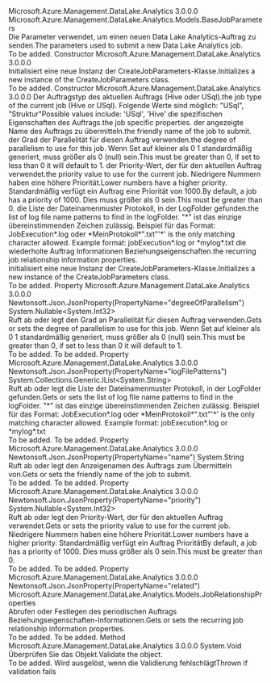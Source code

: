 <Type Name="CreateJobParameters" FullName="Microsoft.Azure.Management.DataLake.Analytics.Models.CreateJobParameters">
  <TypeSignature Language="C#" Value="public class CreateJobParameters : Microsoft.Azure.Management.DataLake.Analytics.Models.BaseJobParameters" />
  <TypeSignature Language="ILAsm" Value=".class public auto ansi beforefieldinit CreateJobParameters extends Microsoft.Azure.Management.DataLake.Analytics.Models.BaseJobParameters" />
  <TypeSignature Language="DocId" Value="T:Microsoft.Azure.Management.DataLake.Analytics.Models.CreateJobParameters" />
  <TypeSignature Language="VB.NET" Value="Public Class CreateJobParameters&#xA;Inherits BaseJobParameters" />
  <TypeSignature Language="F#" Value="type CreateJobParameters = class&#xA;    inherit BaseJobParameters" />
  <AssemblyInfo>
    <AssemblyName>Microsoft.Azure.Management.DataLake.Analytics</AssemblyName>
    <AssemblyVersion>3.0.0.0</AssemblyVersion>
  </AssemblyInfo>
  <Base>
    <BaseTypeName>Microsoft.Azure.Management.DataLake.Analytics.Models.BaseJobParameters</BaseTypeName>
  </Base>
  <Interfaces />
  <Docs>
    <summary>
            <span data-ttu-id="2bef6-101">Die Parameter verwendet, um einen neuen Data Lake Analytics-Auftrag zu senden.</span><span class="sxs-lookup"><span data-stu-id="2bef6-101">The parameters used to submit a new Data Lake Analytics job.</span></span>
            </summary>
    <remarks>To be added.</remarks>
  </Docs>
  <Members>
    <Member MemberName=".ctor">
      <MemberSignature Language="C#" Value="public CreateJobParameters ();" />
      <MemberSignature Language="ILAsm" Value=".method public hidebysig specialname rtspecialname instance void .ctor() cil managed" />
      <MemberSignature Language="DocId" Value="M:Microsoft.Azure.Management.DataLake.Analytics.Models.CreateJobParameters.#ctor" />
      <MemberSignature Language="VB.NET" Value="Public Sub New ()" />
      <MemberType>Constructor</MemberType>
      <AssemblyInfo>
        <AssemblyName>Microsoft.Azure.Management.DataLake.Analytics</AssemblyName>
        <AssemblyVersion>3.0.0.0</AssemblyVersion>
      </AssemblyInfo>
      <Parameters />
      <Docs>
        <summary>
            <span data-ttu-id="2bef6-102">Initialisiert eine neue Instanz der CreateJobParameters-Klasse.</span><span class="sxs-lookup"><span data-stu-id="2bef6-102">Initializes a new instance of the CreateJobParameters class.</span></span>
            </summary>
        <remarks>To be added.</remarks>
      </Docs>
    </Member>
    <Member MemberName=".ctor">
      <MemberSignature Language="C#" Value="public CreateJobParameters (Microsoft.Azure.Management.DataLake.Analytics.Models.JobType type, Microsoft.Azure.Management.DataLake.Analytics.Models.CreateJobProperties properties, string name, Nullable&lt;int&gt; degreeOfParallelism = null, Nullable&lt;int&gt; priority = null, System.Collections.Generic.IList&lt;string&gt; logFilePatterns = null, Microsoft.Azure.Management.DataLake.Analytics.Models.JobRelationshipProperties related = null);" />
      <MemberSignature Language="ILAsm" Value=".method public hidebysig specialname rtspecialname instance void .ctor(valuetype Microsoft.Azure.Management.DataLake.Analytics.Models.JobType type, class Microsoft.Azure.Management.DataLake.Analytics.Models.CreateJobProperties properties, string name, valuetype System.Nullable`1&lt;int32&gt; degreeOfParallelism, valuetype System.Nullable`1&lt;int32&gt; priority, class System.Collections.Generic.IList`1&lt;string&gt; logFilePatterns, class Microsoft.Azure.Management.DataLake.Analytics.Models.JobRelationshipProperties related) cil managed" />
      <MemberSignature Language="DocId" Value="M:Microsoft.Azure.Management.DataLake.Analytics.Models.CreateJobParameters.#ctor(Microsoft.Azure.Management.DataLake.Analytics.Models.JobType,Microsoft.Azure.Management.DataLake.Analytics.Models.CreateJobProperties,System.String,System.Nullable{System.Int32},System.Nullable{System.Int32},System.Collections.Generic.IList{System.String},Microsoft.Azure.Management.DataLake.Analytics.Models.JobRelationshipProperties)" />
      <MemberSignature Language="VB.NET" Value="Public Sub New (type As JobType, properties As CreateJobProperties, name As String, Optional degreeOfParallelism As Nullable(Of Integer) = null, Optional priority As Nullable(Of Integer) = null, Optional logFilePatterns As IList(Of String) = null, Optional related As JobRelationshipProperties = null)" />
      <MemberSignature Language="F#" Value="new Microsoft.Azure.Management.DataLake.Analytics.Models.CreateJobParameters : Microsoft.Azure.Management.DataLake.Analytics.Models.JobType * Microsoft.Azure.Management.DataLake.Analytics.Models.CreateJobProperties * string * Nullable&lt;int&gt; * Nullable&lt;int&gt; * System.Collections.Generic.IList&lt;string&gt; * Microsoft.Azure.Management.DataLake.Analytics.Models.JobRelationshipProperties -&gt; Microsoft.Azure.Management.DataLake.Analytics.Models.CreateJobParameters" Usage="new Microsoft.Azure.Management.DataLake.Analytics.Models.CreateJobParameters (type, properties, name, degreeOfParallelism, priority, logFilePatterns, related)" />
      <MemberType>Constructor</MemberType>
      <AssemblyInfo>
        <AssemblyName>Microsoft.Azure.Management.DataLake.Analytics</AssemblyName>
        <AssemblyVersion>3.0.0.0</AssemblyVersion>
      </AssemblyInfo>
      <Parameters>
        <Parameter Name="type" Type="Microsoft.Azure.Management.DataLake.Analytics.Models.JobType" />
        <Parameter Name="properties" Type="Microsoft.Azure.Management.DataLake.Analytics.Models.CreateJobProperties" />
        <Parameter Name="name" Type="System.String" />
        <Parameter Name="degreeOfParallelism" Type="System.Nullable&lt;System.Int32&gt;" />
        <Parameter Name="priority" Type="System.Nullable&lt;System.Int32&gt;" />
        <Parameter Name="logFilePatterns" Type="System.Collections.Generic.IList&lt;System.String&gt;" />
        <Parameter Name="related" Type="Microsoft.Azure.Management.DataLake.Analytics.Models.JobRelationshipProperties" />
      </Parameters>
      <Docs>
        <param name="type"><span data-ttu-id="2bef6-103">Der Auftragstyp des aktuellen Auftrags (Hive oder USql).</span><span class="sxs-lookup"><span data-stu-id="2bef6-103">the job type of the current job (Hive or USql).</span></span>
            <span data-ttu-id="2bef6-104">Folgende Werte sind möglich: "USql", "Struktur"</span><span class="sxs-lookup"><span data-stu-id="2bef6-104">Possible values include: 'USql', 'Hive'</span></span></param>
        <param name="properties"><span data-ttu-id="2bef6-105">die spezifischen Eigenschaften des Auftrags.</span><span class="sxs-lookup"><span data-stu-id="2bef6-105">the job specific properties.</span></span></param>
        <param name="name"><span data-ttu-id="2bef6-106">der angezeigte Name des Auftrags zu übermitteln.</span><span class="sxs-lookup"><span data-stu-id="2bef6-106">the friendly name of the job to submit.</span></span></param>
        <param name="degreeOfParallelism"><span data-ttu-id="2bef6-107">der Grad der Parallelität für diesen Auftrag verwenden.</span><span class="sxs-lookup"><span data-stu-id="2bef6-107">the degree of parallelism to use for this job.</span></span> <span data-ttu-id="2bef6-108">Wenn Set auf kleiner als 0 1 standardmäßig generiert, muss größer als 0 (null) sein.</span><span class="sxs-lookup"><span data-stu-id="2bef6-108">This must be greater than 0, if set to less than 0 it will default to 1.</span></span></param>
        <param name="priority"><span data-ttu-id="2bef6-109">der Priority-Wert, der für den aktuellen Auftrag verwendet.</span><span class="sxs-lookup"><span data-stu-id="2bef6-109">the priority value to use for the current job.</span></span> <span data-ttu-id="2bef6-110">Niedrigere Nummern haben eine höhere Priorität.</span><span class="sxs-lookup"><span data-stu-id="2bef6-110">Lower numbers have a higher priority.</span></span> <span data-ttu-id="2bef6-111">Standardmäßig verfügt ein Auftrag eine Priorität von 1000.</span><span class="sxs-lookup"><span data-stu-id="2bef6-111">By default, a job has a priority of 1000.</span></span> <span data-ttu-id="2bef6-112">Dies muss größer als 0 sein.</span><span class="sxs-lookup"><span data-stu-id="2bef6-112">This must be greater than 0.</span></span></param>
        <param name="logFilePatterns"><span data-ttu-id="2bef6-113">die Liste der Dateinamenmuster Protokoll, in der LogFolder gefunden.</span><span class="sxs-lookup"><span data-stu-id="2bef6-113">the list of log file name patterns to find in the logFolder.</span></span> <span data-ttu-id="2bef6-114">"*" ist das einzige übereinstimmenden Zeichen zulässig. Beispiel für das Format: JobExecution*.log oder *MeinProtokoll*".txt"</span><span class="sxs-lookup"><span data-stu-id="2bef6-114">'*' is the only matching character allowed. Example format: jobExecution*.log or *mylog*.txt</span></span></param>
        <param name="related"><span data-ttu-id="2bef6-115">die wiederholte Auftrag Informationen Beziehungseigenschaften.</span><span class="sxs-lookup"><span data-stu-id="2bef6-115">the recurring job relationship information properties.</span></span></param>
        <summary>
            <span data-ttu-id="2bef6-116">Initialisiert eine neue Instanz der CreateJobParameters-Klasse.</span><span class="sxs-lookup"><span data-stu-id="2bef6-116">Initializes a new instance of the CreateJobParameters class.</span></span>
            </summary>
        <remarks>To be added.</remarks>
      </Docs>
    </Member>
    <Member MemberName="DegreeOfParallelism">
      <MemberSignature Language="C#" Value="public Nullable&lt;int&gt; DegreeOfParallelism { get; set; }" />
      <MemberSignature Language="ILAsm" Value=".property instance valuetype System.Nullable`1&lt;int32&gt; DegreeOfParallelism" />
      <MemberSignature Language="DocId" Value="P:Microsoft.Azure.Management.DataLake.Analytics.Models.CreateJobParameters.DegreeOfParallelism" />
      <MemberSignature Language="VB.NET" Value="Public Property DegreeOfParallelism As Nullable(Of Integer)" />
      <MemberSignature Language="F#" Value="member this.DegreeOfParallelism : Nullable&lt;int&gt; with get, set" Usage="Microsoft.Azure.Management.DataLake.Analytics.Models.CreateJobParameters.DegreeOfParallelism" />
      <MemberType>Property</MemberType>
      <AssemblyInfo>
        <AssemblyName>Microsoft.Azure.Management.DataLake.Analytics</AssemblyName>
        <AssemblyVersion>3.0.0.0</AssemblyVersion>
      </AssemblyInfo>
      <Attributes>
        <Attribute>
          <AttributeName>Newtonsoft.Json.JsonProperty(PropertyName="degreeOfParallelism")</AttributeName>
        </Attribute>
      </Attributes>
      <ReturnValue>
        <ReturnType>System.Nullable&lt;System.Int32&gt;</ReturnType>
      </ReturnValue>
      <Docs>
        <summary>
            <span data-ttu-id="2bef6-117">Ruft ab oder legt den Grad an Parallelität für diesen Auftrag verwenden.</span><span class="sxs-lookup"><span data-stu-id="2bef6-117">Gets or sets the degree of parallelism to use for this job.</span></span> <span data-ttu-id="2bef6-118">Wenn Set auf kleiner als 0 1 standardmäßig generiert, muss größer als 0 (null) sein.</span><span class="sxs-lookup"><span data-stu-id="2bef6-118">This must be greater than 0, if set to less than 0 it will default to 1.</span></span>
            </summary>
        <value>To be added.</value>
        <remarks>To be added.</remarks>
      </Docs>
    </Member>
    <Member MemberName="LogFilePatterns">
      <MemberSignature Language="C#" Value="public System.Collections.Generic.IList&lt;string&gt; LogFilePatterns { get; set; }" />
      <MemberSignature Language="ILAsm" Value=".property instance class System.Collections.Generic.IList`1&lt;string&gt; LogFilePatterns" />
      <MemberSignature Language="DocId" Value="P:Microsoft.Azure.Management.DataLake.Analytics.Models.CreateJobParameters.LogFilePatterns" />
      <MemberSignature Language="VB.NET" Value="Public Property LogFilePatterns As IList(Of String)" />
      <MemberSignature Language="F#" Value="member this.LogFilePatterns : System.Collections.Generic.IList&lt;string&gt; with get, set" Usage="Microsoft.Azure.Management.DataLake.Analytics.Models.CreateJobParameters.LogFilePatterns" />
      <MemberType>Property</MemberType>
      <AssemblyInfo>
        <AssemblyName>Microsoft.Azure.Management.DataLake.Analytics</AssemblyName>
        <AssemblyVersion>3.0.0.0</AssemblyVersion>
      </AssemblyInfo>
      <Attributes>
        <Attribute>
          <AttributeName>Newtonsoft.Json.JsonProperty(PropertyName="logFilePatterns")</AttributeName>
        </Attribute>
      </Attributes>
      <ReturnValue>
        <ReturnType>System.Collections.Generic.IList&lt;System.String&gt;</ReturnType>
      </ReturnValue>
      <Docs>
        <summary>
            <span data-ttu-id="2bef6-119">Ruft ab oder legt die Liste der Dateinamenmuster Protokoll, in der LogFolder gefunden.</span><span class="sxs-lookup"><span data-stu-id="2bef6-119">Gets or sets the list of log file name patterns to find in the logFolder.</span></span> <span data-ttu-id="2bef6-120">"*" ist das einzige übereinstimmenden Zeichen zulässig. Beispiel für das Format: JobExecution*.log oder *MeinProtokoll*".txt"</span><span class="sxs-lookup"><span data-stu-id="2bef6-120">'*' is the only matching character allowed. Example format: jobExecution*.log or *mylog*.txt</span></span>
            </summary>
        <value>To be added.</value>
        <remarks>To be added.</remarks>
      </Docs>
    </Member>
    <Member MemberName="Name">
      <MemberSignature Language="C#" Value="public string Name { get; set; }" />
      <MemberSignature Language="ILAsm" Value=".property instance string Name" />
      <MemberSignature Language="DocId" Value="P:Microsoft.Azure.Management.DataLake.Analytics.Models.CreateJobParameters.Name" />
      <MemberSignature Language="VB.NET" Value="Public Property Name As String" />
      <MemberSignature Language="F#" Value="member this.Name : string with get, set" Usage="Microsoft.Azure.Management.DataLake.Analytics.Models.CreateJobParameters.Name" />
      <MemberType>Property</MemberType>
      <AssemblyInfo>
        <AssemblyName>Microsoft.Azure.Management.DataLake.Analytics</AssemblyName>
        <AssemblyVersion>3.0.0.0</AssemblyVersion>
      </AssemblyInfo>
      <Attributes>
        <Attribute>
          <AttributeName>Newtonsoft.Json.JsonProperty(PropertyName="name")</AttributeName>
        </Attribute>
      </Attributes>
      <ReturnValue>
        <ReturnType>System.String</ReturnType>
      </ReturnValue>
      <Docs>
        <summary>
            <span data-ttu-id="2bef6-121">Ruft ab oder legt den Anzeigenamen des Auftrags zum Übermitteln von.</span><span class="sxs-lookup"><span data-stu-id="2bef6-121">Gets or sets the friendly name of the job to submit.</span></span>
            </summary>
        <value>To be added.</value>
        <remarks>To be added.</remarks>
      </Docs>
    </Member>
    <Member MemberName="Priority">
      <MemberSignature Language="C#" Value="public Nullable&lt;int&gt; Priority { get; set; }" />
      <MemberSignature Language="ILAsm" Value=".property instance valuetype System.Nullable`1&lt;int32&gt; Priority" />
      <MemberSignature Language="DocId" Value="P:Microsoft.Azure.Management.DataLake.Analytics.Models.CreateJobParameters.Priority" />
      <MemberSignature Language="VB.NET" Value="Public Property Priority As Nullable(Of Integer)" />
      <MemberSignature Language="F#" Value="member this.Priority : Nullable&lt;int&gt; with get, set" Usage="Microsoft.Azure.Management.DataLake.Analytics.Models.CreateJobParameters.Priority" />
      <MemberType>Property</MemberType>
      <AssemblyInfo>
        <AssemblyName>Microsoft.Azure.Management.DataLake.Analytics</AssemblyName>
        <AssemblyVersion>3.0.0.0</AssemblyVersion>
      </AssemblyInfo>
      <Attributes>
        <Attribute>
          <AttributeName>Newtonsoft.Json.JsonProperty(PropertyName="priority")</AttributeName>
        </Attribute>
      </Attributes>
      <ReturnValue>
        <ReturnType>System.Nullable&lt;System.Int32&gt;</ReturnType>
      </ReturnValue>
      <Docs>
        <summary>
            <span data-ttu-id="2bef6-122">Ruft ab oder legt den Priority-Wert, der für den aktuellen Auftrag verwendet.</span><span class="sxs-lookup"><span data-stu-id="2bef6-122">Gets or sets the priority value to use for the current job.</span></span> <span data-ttu-id="2bef6-123">Niedrigere Nummern haben eine höhere Priorität.</span><span class="sxs-lookup"><span data-stu-id="2bef6-123">Lower numbers have a higher priority.</span></span> <span data-ttu-id="2bef6-124">Standardmäßig verfügt ein Auftrag Priorität</span><span class="sxs-lookup"><span data-stu-id="2bef6-124">By default, a job has a priority of</span></span>
            1000. <span data-ttu-id="2bef6-125">Dies muss größer als 0 sein.</span><span class="sxs-lookup"><span data-stu-id="2bef6-125">This must be greater than 0.</span></span>
            </summary>
        <value>To be added.</value>
        <remarks>To be added.</remarks>
      </Docs>
    </Member>
    <Member MemberName="Related">
      <MemberSignature Language="C#" Value="public Microsoft.Azure.Management.DataLake.Analytics.Models.JobRelationshipProperties Related { get; set; }" />
      <MemberSignature Language="ILAsm" Value=".property instance class Microsoft.Azure.Management.DataLake.Analytics.Models.JobRelationshipProperties Related" />
      <MemberSignature Language="DocId" Value="P:Microsoft.Azure.Management.DataLake.Analytics.Models.CreateJobParameters.Related" />
      <MemberSignature Language="VB.NET" Value="Public Property Related As JobRelationshipProperties" />
      <MemberSignature Language="F#" Value="member this.Related : Microsoft.Azure.Management.DataLake.Analytics.Models.JobRelationshipProperties with get, set" Usage="Microsoft.Azure.Management.DataLake.Analytics.Models.CreateJobParameters.Related" />
      <MemberType>Property</MemberType>
      <AssemblyInfo>
        <AssemblyName>Microsoft.Azure.Management.DataLake.Analytics</AssemblyName>
        <AssemblyVersion>3.0.0.0</AssemblyVersion>
      </AssemblyInfo>
      <Attributes>
        <Attribute>
          <AttributeName>Newtonsoft.Json.JsonProperty(PropertyName="related")</AttributeName>
        </Attribute>
      </Attributes>
      <ReturnValue>
        <ReturnType>Microsoft.Azure.Management.DataLake.Analytics.Models.JobRelationshipProperties</ReturnType>
      </ReturnValue>
      <Docs>
        <summary>
            <span data-ttu-id="2bef6-126">Abrufen oder Festlegen des periodischen Auftrags Beziehungseigenschaften-Informationen.</span><span class="sxs-lookup"><span data-stu-id="2bef6-126">Gets or sets the recurring job relationship information properties.</span></span>
            </summary>
        <value>To be added.</value>
        <remarks>To be added.</remarks>
      </Docs>
    </Member>
    <Member MemberName="Validate">
      <MemberSignature Language="C#" Value="public override void Validate ();" />
      <MemberSignature Language="ILAsm" Value=".method public hidebysig virtual instance void Validate() cil managed" />
      <MemberSignature Language="DocId" Value="M:Microsoft.Azure.Management.DataLake.Analytics.Models.CreateJobParameters.Validate" />
      <MemberSignature Language="VB.NET" Value="Public Overrides Sub Validate ()" />
      <MemberSignature Language="F#" Value="override this.Validate : unit -&gt; unit" Usage="createJobParameters.Validate " />
      <MemberType>Method</MemberType>
      <AssemblyInfo>
        <AssemblyName>Microsoft.Azure.Management.DataLake.Analytics</AssemblyName>
        <AssemblyVersion>3.0.0.0</AssemblyVersion>
      </AssemblyInfo>
      <ReturnValue>
        <ReturnType>System.Void</ReturnType>
      </ReturnValue>
      <Parameters />
      <Docs>
        <summary>
            <span data-ttu-id="2bef6-127">Überprüfen Sie das Objekt.</span><span class="sxs-lookup"><span data-stu-id="2bef6-127">Validate the object.</span></span>
            </summary>
        <remarks>To be added.</remarks>
        <exception cref="T:Microsoft.Rest.ValidationException">
            <span data-ttu-id="2bef6-128">Wird ausgelöst, wenn die Validierung fehlschlägt</span><span class="sxs-lookup"><span data-stu-id="2bef6-128">Thrown if validation fails</span></span>
            </exception>
      </Docs>
    </Member>
  </Members>
</Type>